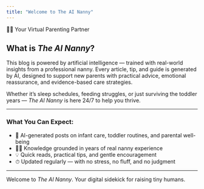 ```yaml
---
title: "Welcome to The AI Nanny"
---
```


👶✨ Your Virtual Parenting Partner

## What is *The AI Nanny*?

This blog is powered by artificial intelligence — trained with real-world insights from a professional nanny. Every article, tip, and guide is generated by AI, designed to support new parents with practical advice, emotional reassurance, and evidence-based care strategies.

Whether it’s sleep schedules, feeding struggles, or just surviving the toddler years — *The AI Nanny* is here 24/7 to help you thrive.

---

### What You Can Expect:
- 🤖 AI-generated posts on infant care, toddler routines, and parental well-being  
- 👩‍🍼 Knowledge grounded in years of real nanny experience  
- 💡 Quick reads, practical tips, and gentle encouragement  
- ⏱ Updated regularly — with no stress, no fluff, and no judgment

---

Welcome to *The AI Nanny*. Your digital sidekick for raising tiny humans.
